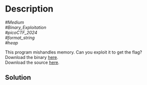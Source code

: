 # Description

_#Medium_<br>
_#Binary_Exploitation_<br>
_#picoCTF_2024_<br>
_#format_string_<br>
_#heap_<br>

This program mishandles memory. Can you exploit it to get the flag?<br>
Download the binary [here](../format-string-1).<br>
Download the source [here](../format-string-1.c).

## Solution

    
